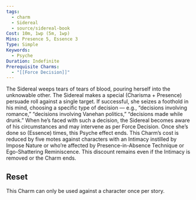```yaml
---
tags:
  - charm
  - Sidereal
  - source/sidereal-book
Cost: 10m, 1wp (5m, 1wp)
Mins: Presence 5, Essence 3
Type: Simple
Keywords:
  - Psyche
Duration: Indefinite
Prerequisite Charms:
  - "[[Force Decision]]"
---
```

The Sidereal weeps tears of tears of blood, pouring herself into the unknowable other. The Sidereal makes a special (Charisma + Presence) persuade roll against a single target. If successful, she seizes a foothold in his mind, choosing a specific type of decision — e.g., “decisions involving romance,” “decisions involving Vanehan politics,” “decisions made while drunk.” When he’s faced with such a decision, the Sidereal becomes aware of his circumstances and may intervene as per Force Decision. Once she’s done so (Essence) times, this Psyche effect ends. This Charm’s cost is reduced by five motes against characters with an Intimacy instilled by Impose Nature or who’re affected by Presence-in-Absence Technique or Ego-Shattering Reminiscence. This discount remains even if the Intimacy is removed or the Charm ends. 
## Reset
This Charm can only be used against a character once per story.